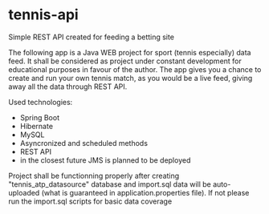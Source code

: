 # tennis-api
Simple REST API created for feeding a betting site

The following app is a Java WEB project for sport (tennis especially) data feed. It shall be considered as project under constant development for educational purposes in favour of the author.
The app gives you a chance to create and run your own tennis match, as you would be a live feed, giving away all the data through REST API.

Used technologies:

- Spring Boot
- Hibernate
- MySQL
- Asyncronized and scheduled methods
- REST API
- in the closest future JMS is planned to be deployed

Project shall be functionning properly after creating "tennis_atp_datasource" database and import.sql data will be auto-uploaded (what is guaranteed in application.properties file). If not please run the import.sql scripts for basic data coverage
